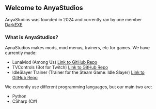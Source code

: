 ## Welcome to AnyaStudios

AnyaStudios was founded in 2024 and currently ran by one member [DarkEXE](https://www.github.com/xDarkEXE)

### What is AnyaStudios?
AynaStudios makes mods, mod menus, trainers, etc for games. We have currently made:
- LunaMod (Among Us) [Link to GitHub Repo](https://github.com/AnyaStudios/AmongUs-LunaMod)
- TVControls (Bot for Twitch) [Link to GitHub Repo](https://github.com/AnyaStudios/TVControls)
- IdleSlayer Trainer (Trainer for the Steam Game: Idle Slayer) [Link to GitHub Repo](https://github.com/AnyaStudios/IdleSlayer)

We currently use different programming languages, but our main two are:
- Python
- CSharp (C#)
